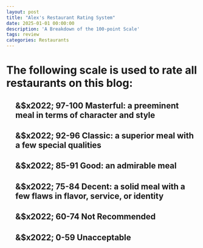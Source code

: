 ```yaml
---
layout: post
title: "Alex's Restaurant Rating System"
date: 2025-01-01 00:00:00
description: 'A Breakdown of the 100-point Scale'
tags: review
categories: Restaurants
---
```

<h1> The following scale is used to rate all restaurants on this blog: </h1>

<ul>
    <h2>&$x2022; <b>97-100</b> Masterful: a preeminent meal in terms of character and style</h2>
    <h2>&$x2022; <b>92-96</b> Classic: a superior meal with a few special qualities</h2>
    <h2>&$x2022; <b>85-91</b> Good: an admirable meal</h2>
    <h2>&$x2022; <b>75-84</b> Decent: a solid meal with a few flaws in flavor, service, or identity</h2>
    <h2>&$x2022; <b>60-74</b> Not Recommended</h2>
    <h2>&$x2022; <b>0-59</b> Unacceptable</h2>
